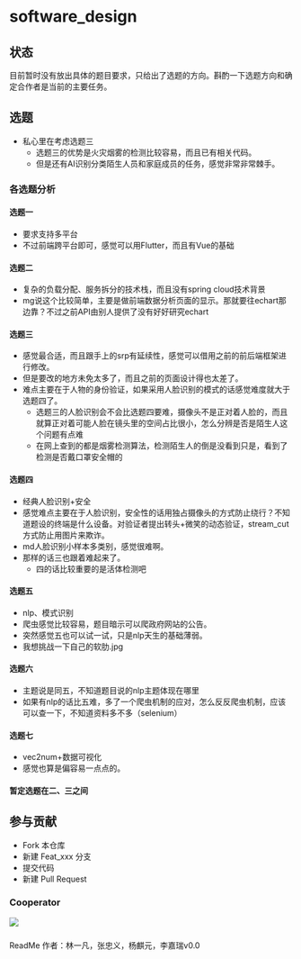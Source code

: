 # software_design
## 状态

目前暂时没有放出具体的题目要求，只给出了选题的方向。斟酌一下选题方向和确定合作者是当前的主要任务。
## 选题
 - 私心里在考虑选题三
   - 选题三的优势是火灾烟雾的检测比较容易，而且已有相关代码。
   - 但是还有AI识别分类陌生人员和家庭成员的任务，感觉非常非常棘手。
### 各选题分析
 #### 选题一
   - 要求支持多平台
   - 不过前端跨平台即可，感觉可以用Flutter，而且有Vue的基础
 #### 选题二
   - 复杂的负载分配、服务拆分的技术栈，而且没有spring cloud技术背景
   - mg说这个比较简单，主要是做前端数据分析页面的显示。那就要往echart那边靠？不过之前API由别人提供了没有好好研究echart
 #### 选题三
   - 感觉最合适，而且跟手上的srp有延续性，感觉可以借用之前的前后端框架进行修改。
   - 但是要改的地方未免太多了，而且之前的页面设计得也太差了。
   - 难点主要在于人物的身份验证，如果采用人脸识别的模式的话感觉难度就大于选题四了。
     - 选题三的人脸识别会不会比选题四要难，摄像头不是正对着人脸的，而且就算正对着可能人脸在镜头里的空间占比很小，怎么分辨是否是陌生人这个问题有点难
     - 在网上查到的都是烟雾检测算法，检测陌生人的倒是没看到只是，看到了检测是否戴口罩安全帽的
 #### 选题四
   - 经典人脸识别+安全
   - 感觉难点主要在于人脸识别，安全性的话用独占摄像头的方式防止绕行？不知道题设的终端是什么设备。对验证者提出转头+微笑的动态验证，stream_cut方式防止用图片来欺诈。
   - md人脸识别小样本多类别，感觉很难啊。
   - 那样的话三也跟着难起来了。
     - 四的话比较重要的是活体检测吧
 #### 选题五
   - nlp、模式识别
   - 爬虫感觉比较容易，题目暗示可以爬政府网站的公告。
   - 突然感觉五也可以试一试，只是nlp天生的基础薄弱。
   - 我想挑战一下自己的软肋.jpg
 #### 选题六
   - 主题说是同五，不知道题目说的nlp主题体现在哪里
   - 如果有nlp的话比五难，多了一个爬虫机制的应对，怎么反反爬虫机制，应该可以查一下，不知道资料多不多（selenium）
 #### 选题七
   - vec2num+数据可视化
   - 感觉也算是偏容易一点点的。
 #### 暂定选题在二、三之间
## 参与贡献
- Fork 本仓库
- 新建 Feat_xxx 分支
- 提交代码
- 新建 Pull Request
### Cooperator
<a href="https://github.com/Justjustifyjudge/software_design/graphs/contributors">
  <img src="https://contrib.rocks/image?repo=Justjustifyjudge/software_design" />
</a>

###
ReadMe 作者：林一凡，张忠义，杨麒元，李嘉瑞v0.0
